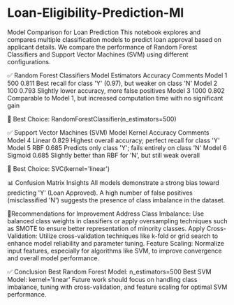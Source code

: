 # Loan-Eligibility-Prediction-Ml
Model Comparison for Loan Prediction
This notebook explores and compares multiple classification models to predict loan approval based on applicant details. We compare the performance of Random Forest Classifiers and Support Vector Machines (SVM) using different configurations.

✅ Random Forest Classifiers
Model	       Estimators	     Accuracy	                     Comments
Model 1	      500	              0.811        	Best recall for class 'Y' (0.97), but weaker on class 'N'
Model 2	      100	              0.793        	Slightly lower accuracy, more false positives
Model 3	      1000	            0.802        	Comparable to Model 1, but increased computation time with no significant gain

📌 Best Choice: RandomForestClassifier(n_estimators=500)

✅ Support Vector Machines (SVM)
Model            	Kernel	        Accuracy	                Comments
Model 4          	Linear	          0.829	      Highest overall accuracy; perfect recall for class 'Y'
Model 5	           RBF	            0.685      	Predicts only class 'Y'; fails entirely on class 'N'
Model 6	          Sigmoid	          0.685      	Slightly better than RBF for 'N', but still weak overall

📌 Best Choice: SVC(kernel='linear')

📊 Confusion Matrix Insights
All models demonstrate a strong bias toward predicting 'Y' (Loan Approved).
A high number of false positives (misclassified 'N') suggests the presence of class imbalance in the dataset.

🔧Recommendations for Improvement
Address Class Imbalance: Use balanced class weights in classifiers or apply oversampling techniques such as SMOTE to ensure better representation of minority classes.
Apply Cross-Validation: Utilize cross-validation techniques like k-fold or grid search to enhance model reliability and parameter tuning.
Feature Scaling: Normalize input features, especially for algorithms like SVM, to improve convergence and overall model performance.


✅ Conclusion
Best Random Forest Model: n_estimators=500
Best SVM Model: kernel='linear'
Future work should focus on handling class imbalance, tuning with cross-validation, and feature scaling for optimal SVM performance.

